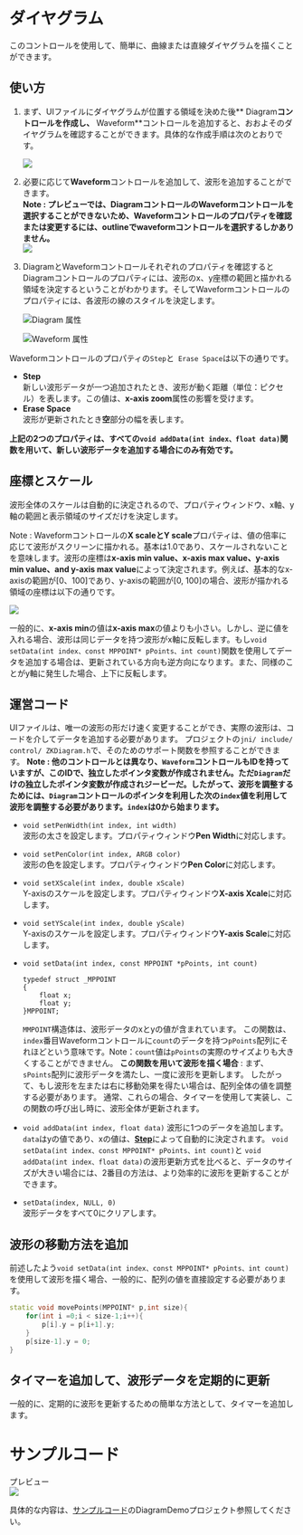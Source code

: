
# ダイヤグラム
このコントロールを使用して、簡単に、曲線または直線ダイヤグラムを描くことができます。

## 使い方
  1. まず、UIファイルにダイヤグラムが位置する領域を決めた後** Diagram**コントロールを作成し、** Waveform**コントロールを追加すると、おおよそのダイヤグラムを確認することができます。具体的な作成手順は次のとおりです。
  
     ![](assets/diagram/add_diagram.gif)  
     
  2. 必要に応じて**Waveform**コントロールを追加して、波形を追加することができます。   
    **Note : プレビューでは、DiagramコントロールのWaveformコントロールを選択することができないため、Waveformコントロールのプロパティを確認または変更するには、outlineでwaveformコントロールを選択するしかありません。**   
     ![](assets/diagram/outline.png)  

  3. DiagramとWaveformコントロールそれぞれのプロパティを確認するとDiagramコントロールのプロパティには、波形のx、y座標の範囲と描かれる領域を決定するということがわかります。そしてWaveformコントロールのプロパティには、各波形の線のスタイルを決定します。

     ![Diagram 属性](assets/diagram/diagram_property.png)   

     ![Waveform 属性](assets/diagram/wave_property.png)  

 Waveformコントロールのプロパティの`Step`と` Erase Space`は以下の通りです。

 * <span id = "step_property"> **Step** </span>  
    新しい波形データが一つ追加されたとき、波形が動く距離（単位：ピクセル）を表します。この値は、**x-axis zoom**属性の影響を受けます。
  * **Erase Space**  
    波形が更新されたとき**空**部分の幅を表します。
         

**上記の2つのプロパティは、すべての`void addData(int index、float data)`関数を用いて、新しい波形データを追加する場合にのみ有効です。**


## 座標とスケール

 波形全体のスケールは自動的に決定されるので、プロパティウィンドウ、x軸、y軸の範囲と表示領域のサイズだけを決定します。

 Note : Waveformコントロールの**X scaleとY scale**プロパティは、値の倍率に応じて波形がスクリーンに描かれる。基本は1.0であり、スケールされないことを意味します。波形の座標は**x-axis min value、x-axis max value、y-axis min value、and y-axis max value**によって決定されます。例えば、基本的なx-axisの範囲が[0、100]であり、y-axisの範囲が[0, 100]の場合、波形が描かれる領域の座標は以下の通りです。

 ![](assets/diagram/location.png)  

 一般的に、**x-axis min**の値は**x-axis max**の値よりも小さい。しかし、逆に値を入れる場合、波形は同じデータを持つ波形がx軸に反転します。もし`void setData(int index、const MPPOINT* pPoints、int count)`関数を使用してデータを追加する場合は、更新されている方向も逆方向になります。また、同様のことがy軸に発生した場合、上下に反転します。

## 運営コード
  UIファイルは、唯一の波形の形だけ速く変更することができ、実際の波形は、コードを介してデータを追加する必要があります。
  プロジェクトの`jni/ include/ control/ ZKDiagram.h`で、そのためのサポート関数を参照することができます。 
  **Note : 他のコントロールとは異なり、`Waveform`コントロールもIDを持っていますが、このIDで、独立したポインタ変数が作成されません。ただ`Diagram`だけの独立したポインタ変数が作成されジービーだ。したがって、波形を調整するためには、`Diagram`コントロールのポインタを利用した次の`index`値を利用して波形を調整する必要があります。`index`は0から始まります。**

  * `void setPenWidth(int index, int width)`  
    波形の太さを設定します。プロパティウィンドウ**Pen Width**に対応します。
    
  * `void setPenColor(int index, ARGB color)`  
    波形の色を設定します。プロパティウィンドウ**Pen Color**に対応します。
    
  * `void setXScale(int index, double xScale)`  
    Y-axisのスケールを設定します。プロパティウィンドウ**X-axis Xcale**に対応します。
    
  * `void setYScale(int index, double yScale)`  
    Y-axisのスケールを設定します。プロパティウィンドウ**Y-axis Scale**に対応します。
    
  * `void setData(int index, const MPPOINT *pPoints, int count)`  
    
    ```
    typedef struct _MPPOINT
    {
        float x;
        float y;
    }MPPOINT;
    ```
    `MMPOINT`構造体は、波形データのxとyの値が含まれています。
    この関数は、`index`番目Waveformコントロールに`count`のデータを持つ`pPoints`配列にそれほどという意味です。Note：`count`値は`pPoints`の実際のサイズよりも大きくすることができません。 
    **この関数を用いて波形を描く場合** : まず、`sPoints`配列に波形データを満たし、一度に波形を更新します。 したがって、もし波形を左または右に移動効果を得たい場合は、配列全体の値を調整する必要があります。 通常、これらの場合、タイマーを使用して実装し、この関数の呼び出し時に、波形全体が更新されます。
    
  * `void addData(int index, float data)`
    波形に1つのデータを追加します。`data`はyの値であり、xの値は、[**Step**](＃step_property)によって自動的に決定されます。 `void setData(int index、const MPPOINT* pPoints、int count)`と `void addData(int index、float data)`の波形更新方式を比べると、データのサイズが大きい場合には、2番目の方法は、より効率的に波形を更新することができます。
    
  * `setData(index, NULL, 0)`      
    波形データをすべて0にクリアします。
    
    

## 波形の移動方法を追加
 前述したよう`void setData(int index、const MPPOINT* pPoints、int count)`を使用して波形を描く場合、一般的に、配列の値を直接設定する必要があります。
```c++
static void movePoints(MPPOINT* p,int size){
	for(int i =0;i < size-1;i++){
		p[i].y = p[i+1].y;
	}
	p[size-1].y = 0;
}
```

## タイマーを追加して、波形データを定期的に更新
一般的に、定期的に波形を更新するための簡単な方法として、タイマーを追加します。


# サンプルコード
プレビュー   
![](assets/diagram/preview.jpg)  

具体的な内容は、[サンプルコード](demo_download.md＃demo_download)のDiagramDemoプロジェクト参照してください。